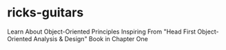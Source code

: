 # ricks-guitars
Learn About Object-Oriented Principles Inspiring From "Head First Object-Oriented Analysis &amp; Design" Book in Chapter One






